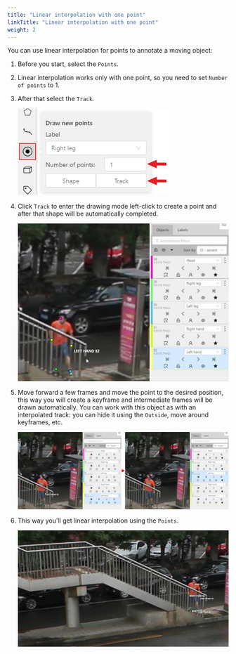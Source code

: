 ```yaml
---
title: "Linear interpolation with one point"
linkTitle: "Linear interpolation with one point"
weight: 2
---
```


You can use linear interpolation for points to annotate a moving object:

1. Before you start, select the `Points`.
1. Linear interpolation works only with one point, so you need to set `Number of points` to 1.
1. After that select the `Track`.

   ![Highlighted "Point" button with open "Draw new points" window](/images/image122.jpg)

1. Click `Track` to enter the drawing mode left-click to create a point
   and after that shape will be automatically completed.

   ![Example of annotation interface with created point](/images/image163_detrac.jpg)

1. Move forward a few frames and move the point to the desired position,
   this way you will create a keyframe and intermediate frames will be drawn automatically.
   You can work with this object as with an interpolated track: you can hide it using the `Outside`,
   move around keyframes, etc.

   ![Example of interpolated object created using keyframes](/images/image165_detrac.jpg)

1. This way you'll get linear interpolation using the `Points`.

   ![Example of annotation result made with linear interpolation](/images/gif013_detrac.gif)
